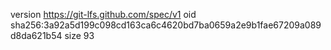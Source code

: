 version https://git-lfs.github.com/spec/v1
oid sha256:3a92a5d199c098cd163ca6c4620bd7ba0659a2e9b1fae67209a089d8da621b54
size 93
